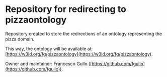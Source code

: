 Repository for redirecting to pizzaontology
===================

Repository created to store the redirections of an ontology representing the pizza domain.

This way, the ontology will be available at: [https://w3id.org/fg/pizzaontology](https://w3id.org/fg/pizzaontology).

Owner and maintainer: Francesco Gullo ([https://github.com/fgullo](https://github.com/fgullo)).
